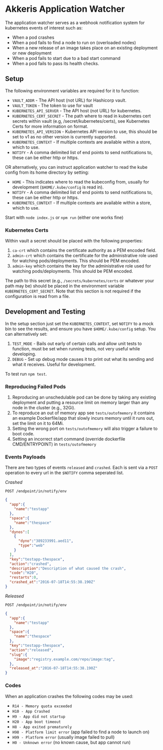 # Akkeris Application Watcher

The application watcher serves as a webhook notification system for kubernetes events of interest such as:

* When a pod crashes
* When a pod fails to find a node to run on (overloaded nodes)
* When a new release of an image takes place on an existing deployment or new deployment
* When a pod fails to start due to a bad start command
* When a pod fails to pass its health checks.

## Setup

The following environment variables are required for it to function:

* `VAULT_ADDR` - The API host (not URL) for Hashicorp vault.
* `VAULT_TOKEN` - The token to use for vault
* `KUBERNETES_API_SERVER` - The API host (not URL) for kubernetes.
* `KUBERNETES_CERT_SECRET` - The path where to read in kubernetes cert secrets within vault (e.g, /secret/kubernetes/certs), see Kubernetes Certs for more information on format.
* `KUBERNETES_API_VERSION` - Kubernetes API version to use, this should be set to v1 as no other version is currently supported.
* `KUBERNETES_CONTEXT` - If multiple contexts are available within a store, which to use.
* `NOTIFY` - A comma delimited list of end points to send notifications to, these can be either http or https.

OR alternatively, you can instruct application watcher to read the kube config from its home directory by setting:

* `HOME` - This indicates where to read the kubeconfig from, usually for development (`$HOME/.kube/config` is read in).
* `NOTIFY` - A comma delimited list of end points to send notifications to, these can be either http or https.
* `KUBERNETES_CONTEXT` - If multiple contexts are available within a store, which to use.

Start with `node index.js` or `npm run` (either one works fine)

### Kubernetes Certs

Within vault a secret should be placed with the following properties:

1. `ca-crt` which contains the certificate authority as a PEM encoded field.
2. `admin-crt` which contains the certificate for the administrative role used for watching pods/deployments. This should be PEM encoded.
3. `admin-key` which contains the key for the administrative role used for watching pods/deployments.  This should be PEM encoded.

The path to this secret (e.g., `/secrets/kubernetes/certs` or whatever your path may be) should be placed in the environment variable `KUBERNETES_CERT_SECRET`.  Note that this section is not required if the configuration is read from a file.

## Development and Testing

In the setup section just set the `KUBERNETES_CONTEXT`, set `NOTIFY` to a mock bin to see the results, and ensure you have `$HOME/.kube/config` setup. You can alternatively set:

1. `TEST_MODE` - Bails out early of certain calls and allow unit tests to function, must be set when running tests, not very useful while developing.
2. `DEBUG` - Set up debug mode causes it to print out what its sending and what it receives.  Useful for development.

To test run `npm test`.

### Reproducing Failed Pods

1. Reproducing an unschedulable pod can be done by taking any existing deployment and putting a resource limit on memory larger than any node in the cluster (e.g., 32Gi).
2. To reproduce an out of memory app see `tests/outofmemory` it contains an example Dockerfile/app that slowly incurs memory until it runs out, set the limit on it to 64Mi.
3. Setting the wrong port on `tests/outofmemory` will also trigger a failure to boot code.
4. Setting an incorrect start command (override dockerfile CMD/ENTRYPOINT) in `tests/outofmemory` 

### Events Payloads

There are two types of events `released` and `crashed`. Each is sent via a `POST` operation to every url in the `$NOTIFY` comma seperated list.

*Crashed*

`POST /endpoint/in/notify/env`

```json
{
  "app":{
    "name":"testapp"
  },
  "space":{
    "name":"thespace"
  },
  "dynos":[
    {
      "dyno":"389233991.aed11", 
      "type":"web"
    }
  ],
  "key":"testapp-thespace",
  "action":"crashed",
  "description":"Description of what caused the crash",
  "code":"H20",
  "restarts":0,
  "crashed_at":"2016-07-18T14:55:38.190Z"
}
```

*Released*

`POST /endpoint/in/notify/env`

```json
{
  "app":{
    "name":"testapp"
  },
  "space":{
    "name":"thespace"
  },
  "key":"testapp-thespace",
  "action":"released",
  "slug":{
    "image":"registry.example.com/repo/image:tag",
  },
  "released_at":"2016-07-18T14:55:38.190Z"
}
```


### Codes

When an application crashes the following codes may be used:

* `R14 - Memory quota exceeded`
* `H10 - App Crashed`
* `H9 - App did not startup`
* `H20 - App boot timeout`
* `H8 - App exited prematurely`
* `H98 - Platform limit error` (app failed to find a node to launch on)
* `H99 - Platform error` (usually image failed to pull)
* `H0 - Unknown error` (no known cause, but app cannot run) 
